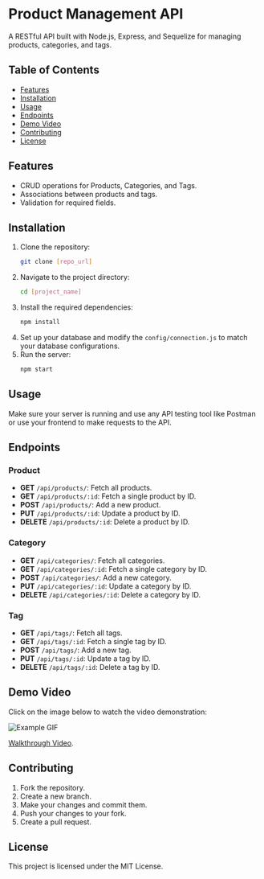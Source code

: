 # Product Management API

A RESTful API built with Node.js, Express, and Sequelize for managing products, categories, and tags.

## Table of Contents

- [Features](#features)
- [Installation](#installation)
- [Usage](#usage)
- [Endpoints](#endpoints)
- [Demo Video](#demo-video)
- [Contributing](#contributing)
- [License](#license)

## Features

- CRUD operations for Products, Categories, and Tags.
- Associations between products and tags.
- Validation for required fields.

## Installation

1. Clone the repository:
   ```bash
   git clone [repo_url]
   ```
2. Navigate to the project directory:
   ```bash
   cd [project_name]
   ```
3. Install the required dependencies:
   ```bash
   npm install
   ```
4. Set up your database and modify the `config/connection.js` to match your database configurations.
5. Run the server:
   ```bash
   npm start
   ```

## Usage

Make sure your server is running and use any API testing tool like Postman or use your frontend to make requests to the API.

## Endpoints

### Product

- **GET** `/api/products/`: Fetch all products.
- **GET** `/api/products/:id`: Fetch a single product by ID.
- **POST** `/api/products/`: Add a new product.
- **PUT** `/api/products/:id`: Update a product by ID.
- **DELETE** `/api/products/:id`: Delete a product by ID.

### Category

- **GET** `/api/categories/`: Fetch all categories.
- **GET** `/api/categories/:id`: Fetch a single category by ID.
- **POST** `/api/categories/`: Add a new category.
- **PUT** `/api/categories/:id`: Update a category by ID.
- **DELETE** `/api/categories/:id`: Delete a category by ID.

### Tag

- **GET** `/api/tags/`: Fetch all tags.
- **GET** `/api/tags/:id`: Fetch a single tag by ID.
- **POST** `/api/tags/`: Add a new tag.
- **PUT** `/api/tags/:id`: Update a tag by ID.
- **DELETE** `/api/tags/:id`: Delete a tag by ID.

## Demo Video

Click on the image below to watch the video demonstration:

![Example GIF](./assets/img/ECommerce-readme.gif)  

[Walkthrough Video](https://drive.google.com/file/d/1xlQnD8mmHz-ZJjAa3qdRzmz6QoEhvjkW/view?usp=drive_link).

## Contributing

1. Fork the repository.
2. Create a new branch.
3. Make your changes and commit them.
4. Push your changes to your fork.
5. Create a pull request.

## License

This project is licensed under the MIT License.
